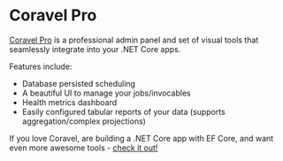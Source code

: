 # Coravel Pro

[Coravel Pro](https://www.pro.coravel.net) is a professional admin panel and set of visual tools that seamlessly integrate into your .NET Core apps.

Features include:

- Database persisted scheduling
- A beautiful UI to manage your jobs/invocables
- Health metrics dashboard
- Easily configured tabular reports of your data (supports aggregation/complex projections)

If you love Coravel, are building a .NET Core app with EF Core, and want even more awesome tools - [check it out!](https://www.pro.coravel.net) 